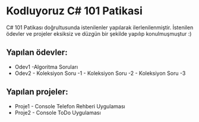 # Kodluyoruz C# 101 Patikasi

C# 101 Patikası doğrultusunda istenilenler yapılarak ilerlenilenmiştir.
İstenilen ödevler ve projeler eksiksiz ve düzgün bir şekilde yapılıp konulmuşmuştur :)

## Yapılan ödevler:
- Odev1 
         -Algoritma Soruları
- Odev2
          - Koleksiyon Soru -1
          - Koleksiyon Soru -2
          - Koleksiyon Soru -3
         
## Yapılan projeler:
* Proje1
          - Console Telefon Rehberi Uygulaması
* Proje2 
          - Console ToDo Uygulaması
